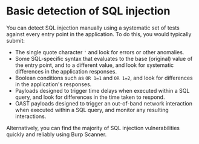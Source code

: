 # Basic detection of SQL injection

You can detect SQL injection manually using a systematic set of tests against every entry point in the application. To do this, you would typically submit:

* The single quote character `'` and look for errors or other anomalies.
* Some SQL-specific syntax that evaluates to the base (original) value of the entry point, and to a different value, and look for systematic differences in the application responses.
* Boolean conditions such as `OR 1=1` and `OR 1=2`, and look for differences in the application's responses.
* Payloads designed to trigger time delays when executed within a SQL query, and look for differences in the time taken to respond.
* OAST payloads designed to trigger an out-of-band network interaction when executed within a SQL query, and monitor any resulting interactions.

Alternatively, you can find the majority of SQL injection vulnerabilities quickly and reliably using Burp Scanner.
